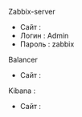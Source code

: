 Zabbix-server 
 * Сайт   :
 * Логин  : Admin
 * Пароль : zabbix

Balancer
 * Сайт   :

Kibana :
 * Сайт   :
